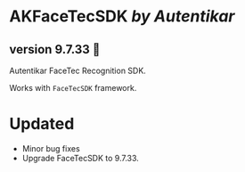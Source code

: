# AKFaceTecSDK *by Autentikar*
## version 9.7.33 :rocket:

Autentikar FaceTec Recognition SDK.

Works with `FaceTecSDK` framework.

# Updated
* Minor bug fixes
* Upgrade FaceTecSDK to 9.7.33.
